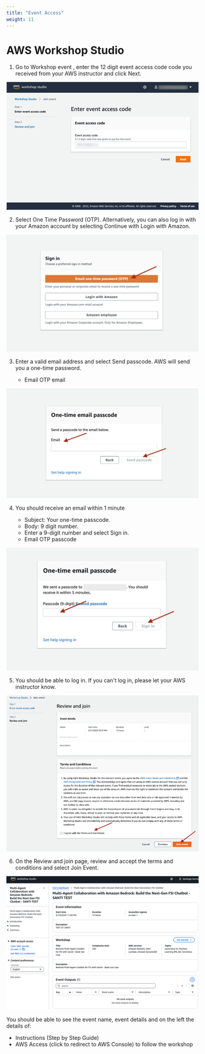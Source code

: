 ```yaml
---
title: "Event Access"
weight: 11
---
```


# AWS Workshop Studio

1. Go to Workshop event , enter the 12 digit event access code code you received from your AWS instructor and click Next.

![Instructions 01](/static/01-images/event-acces-01.png)

2. Select One Time Password (OTP). Alternatively, you can also log in with your Amazon account by selecting Continue with Login with Amazon.

![Instructions 02](/static/01-images/event-acces-02.png)

3. Enter a valid email address and select Send passcode. AWS will send you a one-time password.

   - Email OTP email

![Instructions 03](/static/01-images/event-acces-03.png)

4. You should receive an email within 1 minute

   - Subject: Your one-time passcode.
   - Body: 9 digit number.
   - Enter a 9-digit number and select Sign in.
   - Email OTP passcode

![Instructions 04](/static/01-images/event-acces-04.png)

5. You should be able to log in. If you can't log in, please let your AWS instructor know.

![Instructions 05](/static/01-images/event-acces-05.png)

6. On the Review and join page, review and accept the terms and conditions and select Join Event.

![Instructions 06](/static/01-images/event-acces-06.png)

You should be able to see the event name, event details and on the left the details of:

- Instructions (Step by Step Guide)
- AWS Access (click to redirect to AWS Console) to follow the workshop
